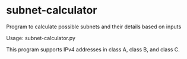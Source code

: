 # subnet-calculator
Program to calculate possible subnets and their details based on inputs

Usage: subnet-calculator.py

This program supports IPv4 addresses in class A, class B, and class C. 
